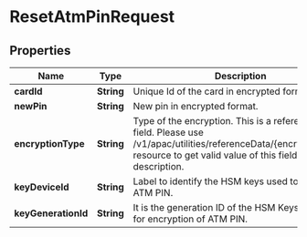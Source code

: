 # ResetAtmPinRequest

## Properties
Name | Type | Description | Notes
------------ | ------------- | ------------- | -------------
**cardId** | **String** | Unique Id of the card in encrypted format. | 
**newPin** | **String** | New pin in encrypted format. | 
**encryptionType** | **String** | Type of the encryption. This is a reference data field. Please use /v1/apac/utilities/referenceData/{encryptionType} resource to get valid value of this field with description. |  [optional]
**keyDeviceId** | **String** | Label to identify the HSM keys used to encrypt ATM PIN. |  [optional]
**keyGenerationId** | **String** | It is the generation ID of the HSM Keys referred for encryption of ATM PIN. |  [optional]
